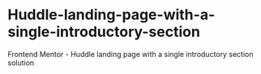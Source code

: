 # Huddle-landing-page-with-a-single-introductory-section
Frontend Mentor - Huddle landing page with a single introductory section solution
